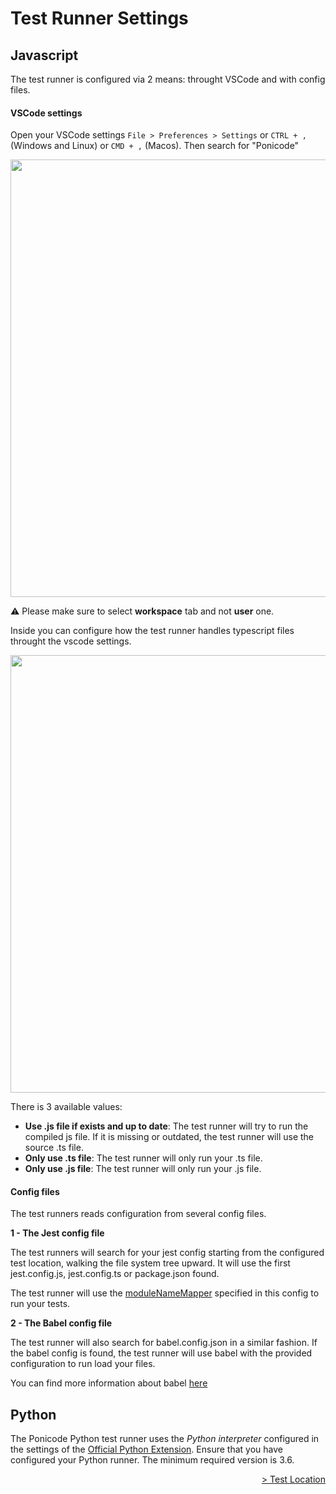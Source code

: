 # Test Runner Settings

## Javascript
The test runner is configured via 2 means: throught VSCode and with config files.
#### VSCode settings

Open your VSCode settings `File > Preferences > Settings` or `CTRL + ,` (Windows and Linux) or `CMD + ,` (Macos). Then search for "Ponicode"

<p align="center">
    <img src="vscode_extension/gui_test/configuration/images/ponicode_settings.png"  width="700"/>
</p>

⚠️ Please make sure to select __workspace__ tab and not __user__ one.

Inside you can configure how the test runner handles typescript files throught the vscode settings.

<p align="center">
    <img src="vscode_extension/gui_test/configuration/images/runner_1.png"  width="700"/>
</p>

There is 3 available values:
* __Use .js file if exists and up to date__: The test runner will try to run the compiled js file. If it is missing or outdated, the test runner will use the source .ts file.
* __Only use .ts file__: The test runner will only run your .ts file.
* __Only use .js file__: The test runner will only run your .js file.

#### Config files 

The test runners reads configuration from several config files.

**1 - The Jest config file**

The test runners will search for your jest config starting from the configured test location, walking the file system tree upward.
It will use the first jest.config.js, jest.config.ts or package.json found.

The test runner will use the [moduleNameMapper](https://jestjs.io/docs/configuration#modulenamemapper-objectstring-string--arraystring) specified in this config to run your tests.

**2 - The Babel config file**

The test runner will also search for babel.config.json in a similar fashion. If the babel config is found, the test runner will use babel with the provided configuration to run load your files.

You can find more information about babel [here](https://babeljs.io/docs/en/config-files)

## Python

The Ponicode Python test runner uses the *Python interpreter* configured in the settings of the [Official Python Extension](https://marketplace.visualstudio.com/items?itemName=ms-python.python). Ensure that you have configured your Python runner. The minimum required version is 3.6.

<div align="right">
    <a href="#/vscode_extension/gui_test/configuration/testLocation.md" >
        > Test Location 
    </a>
</div>